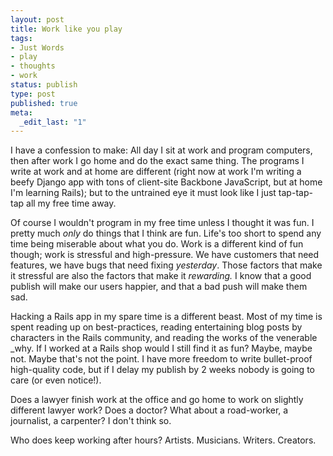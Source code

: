 ```yaml
--- 
layout: post
title: Work like you play
tags: 
- Just Words
- play
- thoughts
- work
status: publish
type: post
published: true
meta: 
  _edit_last: "1"
---
```

I have a confession to make: All day I sit at work and program computers,
then after work I go home and do the exact same thing. The programs I
write at work and at home are different (right now at work I'm writing
a beefy Django app with tons of client-site Backbone JavaScript, but at
home I'm learning Rails); but to the untrained eye it must look like I just
tap-tap-tap all my free time away.

Of course I wouldn't program in my free time unless I thought it was fun.
I pretty much *only* do things that I think are fun. Life's too
short to spend any time being miserable about what you do. Work is a different
kind of fun though; work is stressful and high-pressure. We have customers
that need features, we have bugs that need fixing *yesterday*.
Those factors that make it stressful are also the factors that make it
*rewarding.* I know that a good publish will make our users happier,
and that a bad push will make them sad.

Hacking a Rails app in my spare time is a different beast. Most of my time
is spent reading up on best-practices, reading entertaining blog posts by
characters in the Rails community, and reading the works of the venerable _why.
If I worked at a Rails shop would I still find it as fun? Maybe, maybe not.
Maybe that's not the point. I have more freedom to write bullet-proof high-quality
code, but if I delay my publish by 2 weeks nobody is going to care (or even notice!).

Does a lawyer finish work at the office and go home to work on slightly
different lawyer work? Does a doctor? What about a road-worker, a journalist,
a carpenter? I don't think so.

Who does keep working after hours? Artists. Musicians. Writers. Creators.
